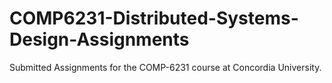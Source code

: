 # COMP6231-Distributed-Systems-Design-Assignments
Submitted Assignments for the COMP-6231 course at Concordia University.
